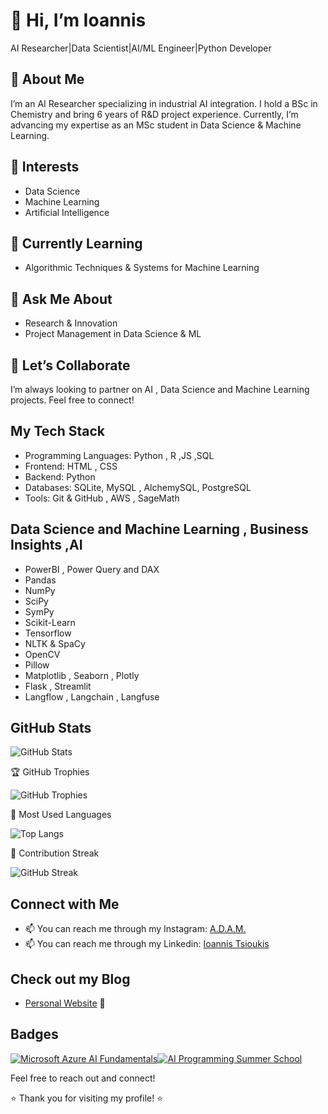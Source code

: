 # 👋 Hi, I’m Ioannis 
AI Researcher|Data Scientist|AI/ML Engineer|Python Developer

## 🧪 About Me
I’m an AI Researcher specializing in industrial AI integration. I hold a BSc in Chemistry and bring 6 years of R&D project experience. Currently, I’m advancing my expertise as an MSc student in Data Science & Machine Learning.

## 👀 Interests
- Data Science  
- Machine Learning  
- Artificial Intelligence  

## 🌱 Currently Learning
- Algorithmic Techniques & Systems for Machine Learning  

## 💬 Ask Me About
- Research & Innovation  
- Project Management in Data Science & ML  

## 🤝 Let’s Collaborate
I’m always looking to partner on AI , Data Science and Machine Learning projects. Feel free to connect!  

## My Tech Stack
- Programming Languages: Python , R ,JS ,SQL 
- Frontend: HTML , CSS
- Backend: Python 
- Databases: SQLite, MySQL , AlchemySQL, PostgreSQL
- Tools: Git & GitHub , AWS , SageMath 

## Data Science and Machine Learning , Business Insights ,AI
- PowerBI , Power Query and DAX
- Pandas
- NumPy
- SciPy
- SymPy
- Scikit-Learn
- Tensorflow
- NLTK & SpaCy
- OpenCV
- Pillow
- Matplotlib , Seaborn , Plotly
- Flask , Streamlit
- Langflow , Langchain , Langfuse 


## GitHub Stats

![GitHub Stats](https://github-readme-stats.vercel.app/api?username=PyDevIan&show_icons=true&count_private=true&cache_seconds=1800&v=#)

🏆 GitHub Trophies

![GitHub Trophies](https://github-profile-trophy.vercel.app/?username=PyDevIan&theme=gruvbox)

🔁 Most Used Languages

![Top Langs](https://github-readme-stats.vercel.app/api/top-langs/?username=PyDevIan&layout=compact&langs_count=6&cache_seconds=1800&v=2)


🔗 Contribution Streak

![GitHub Streak](https://github-readme-streak-stats.herokuapp.com/?user=PyDevIan&theme=dark&date_format=M%20j%5B%2C%20Y%5D)



## Connect with Me

- 📫 You can reach me through my Instagram: [A.D.A.M.](https://www.instagram.com/adam_ai_ml?igsh=Z2Y5c3YycWFjeGdy)
- 📫 You can reach me through my Linkedin: [Ioannis Tsioukis](https://www.linkedin.com/in/ioannis-tsioukis/)

## Check out my Blog
- [Personal Website](https://pydevian.github.io/BlogWebsite/) 🚀 

## Badges

[![Microsoft Azure AI Fundamentals](https://images.credly.com/size/110x110/images/4136ced8-75d5-4afb-8677-40b6236e2672/azure-ai-fundamentals-600x600.png)](https://www.credly.com/badges/0c5e3fb1-5ce6-4bd5-ae4c-42f4b379bf85/public_url)[![AI Programming Summer School](https://images.credly.com/size/110x110/images/394d73b4-2476-4602-a264-fcf1bcd6f441/image.png)](https://www.credly.com/badges/20c28810-2300-4cc6-af43-14b83fce8ef0/public_url)

Feel free to reach out and connect!

⭐️ Thank you for visiting my profile! ⭐️

